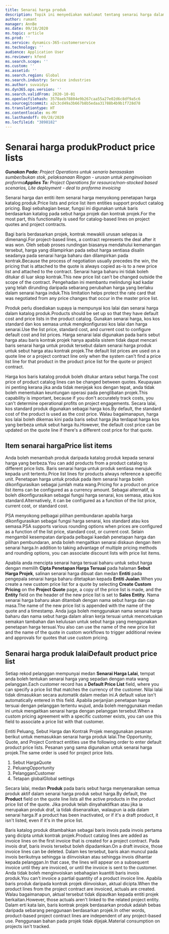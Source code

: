 ```yaml
---
title: Senarai harga produk
description: Topik ini menyediakan maklumat tentang senarai harga dalam penetapan harga katalog yang digunakan untuk sebut harga dan kontrak projek.
author: rumant
manager: AnnBe
ms.date: 09/18/2020
ms.topic: article
ms.prod: ''
ms.service: dynamics-365-customerservice
ms.technology: ''
audience: Application User
ms.reviewer: kfend
ms.search.scope: ''
ms.custom: ''
ms.assetid: ''
ms.search.region: Global
ms.search.industry: Service industries
ms.author: suvaidya
ms.dyn365.ops.version: ''
ms.search.validFrom: 2020-10-01
ms.openlocfilehash: 3570aeb78804e9b267caa55a27e02d6c8df9a5c6
ms.sourcegitcommit: a2c3cd49a3b667b8b5edaa31788b4b9b1f728d78
ms.translationtype: HT
ms.contentlocale: ms-MY
ms.lasthandoff: 09/28/2020
ms.locfileid: "3898182"
---
```

# <a name="product-price-lists"></a><span data-ttu-id="85b2e-103">Senarai harga produk</span><span class="sxs-lookup"><span data-stu-id="85b2e-103">Product price lists</span></span>

<span data-ttu-id="85b2e-104">_**Gunakan Pada:** Project Operations untuk senario berasaskan sumber/bukan stok, pelaksanaan Ringan - urusan untuk penginvoisan proforma_</span><span class="sxs-lookup"><span data-stu-id="85b2e-104">_**Applies To:** Project Operations for resource/non-stocked based scenarios, Lite deployment - deal to proforma invoicing_</span></span>

<span data-ttu-id="85b2e-105">Senarai harga dan entiti item senarai harga menyokong penetapan harga katalog produk.</span><span class="sxs-lookup"><span data-stu-id="85b2e-105">Price lists and price list item entities support product catalog pricing.</span></span> <span data-ttu-id="85b2e-106">Bagi sebahagian besar, fungsi ini digunakan untuk baris berdasarkan katalog pada sebut harga projek dan kontrak projek.</span><span class="sxs-lookup"><span data-stu-id="85b2e-106">For the most part, this functionality is used for catalog-based lines on project quotes and project contracts.</span></span>

<span data-ttu-id="85b2e-107">Bagi baris berdasarkan projek, kontrak mewakili urusan selepas ia dimenangi.</span><span class="sxs-lookup"><span data-stu-id="85b2e-107">For project-based lines, a contract represents the deal after it was won.</span></span> <span data-ttu-id="85b2e-108">Oleh sebab proses rundingan biasanya mendahului kemenangan tersebut, harga yang dilampirkan pada sebut harga sentiasa disalin seadanya pada senarai harga baharu dan dilampirkan pada kontrak.</span><span class="sxs-lookup"><span data-stu-id="85b2e-108">Because the process of negotiation usually precedes the win, the pricing that is attached to the quote is always copied as-is to a new price list and attached to the contract.</span></span> <span data-ttu-id="85b2e-109">Senarai harga baharu ini tidak boleh ditukar di luar skop kontrak.</span><span class="sxs-lookup"><span data-stu-id="85b2e-109">This new price list can't be changed outside the scope of the contract.</span></span> <span data-ttu-id="85b2e-110">Pengehadan ini membantu melindungi kad kadar yang telah dirunding daripada sebarang perubahan harga yang berlaku dalam senarai harga induk.</span><span class="sxs-lookup"><span data-stu-id="85b2e-110">This limitation helps protect the rate card that was negotiated from any price changes that occur in the master price list.</span></span>

<span data-ttu-id="85b2e-111">Produk perlu disediakan supaya ia mempunyai kos lalai dan senarai harga dalam katalog produk.</span><span class="sxs-lookup"><span data-stu-id="85b2e-111">Products should be set up so that they have default cost and price lists in the product catalog.</span></span> <span data-ttu-id="85b2e-112">Gunakan senarai harga, kos kos standard dan kos semasa untuk mengkonfigurasi kos lalai dan harga senarai.</span><span class="sxs-lookup"><span data-stu-id="85b2e-112">Use the list price, standard cost, and current cost to configure default cost and list prices.</span></span> <span data-ttu-id="85b2e-113">Harga senarai lalai digunakan pada baris sebut harga atau baris kontrak projek hanya apabila sistem tidak dapat mencari baris senarai harga untuk produk tersebut dalam senarai harga produk untuk sebut harga atau kontrak projek.</span><span class="sxs-lookup"><span data-stu-id="85b2e-113">The default list prices are used on a quote line or a project contract line only when the system can't find a price list line for that product in the product price list for the quote or project contract.</span></span>

<span data-ttu-id="85b2e-114">Harga kos baris katalog produk boleh ditukar antara sebut harga.</span><span class="sxs-lookup"><span data-stu-id="85b2e-114">The cost price of product catalog lines can be changed between quotes.</span></span> <span data-ttu-id="85b2e-115">Keupayaan ini penting kerana jika anda tidak menjejak kos dengan tepat, anda tidak boleh menentukan keuntungan operasi pada penglibatan projek.</span><span class="sxs-lookup"><span data-stu-id="85b2e-115">This capability is important, because if you don't accurately track costs, you can't determine operational profits on project engagements.</span></span> <span data-ttu-id="85b2e-116">Secara lalai, kos standard produk digunakan sebagai harga kos.</span><span class="sxs-lookup"><span data-stu-id="85b2e-116">By default, the standard cost of the product is used as the cost price.</span></span> <span data-ttu-id="85b2e-117">Walau bagaimanapun, harga kos lalai boleh dikemas kini pada baris sebut harga jika terdapat harga kos yang berbeza untuk sebut harga itu.</span><span class="sxs-lookup"><span data-stu-id="85b2e-117">However, the default cost price can be updated on the quote line if there's a different cost price for that quote.</span></span>

## <a name="price-list-items"></a><span data-ttu-id="85b2e-118">Item senarai harga</span><span class="sxs-lookup"><span data-stu-id="85b2e-118">Price list items</span></span>

<span data-ttu-id="85b2e-119">Anda boleh menambah produk daripada katalog produk kepada senarai harga yang berbeza.</span><span class="sxs-lookup"><span data-stu-id="85b2e-119">You can add products from a product catalog to different price lists.</span></span> <span data-ttu-id="85b2e-120">Baris senarai harga untuk produk sentiasa merujuk kepada unit tertentu.</span><span class="sxs-lookup"><span data-stu-id="85b2e-120">Price list lines for products always reference a specific unit.</span></span> <span data-ttu-id="85b2e-121">Penetapan harga untuk produk pada item senarai harga boleh dikonfigurasikan sebagai jumlah mata wang.</span><span class="sxs-lookup"><span data-stu-id="85b2e-121">Pricing for a product on price list items can be configured as a currency amount.</span></span> <span data-ttu-id="85b2e-122">Sebagai alternatif, ia boleh dikonfigurasikan sebagai fungsi harga senarai, kos semasa, atau kos standard.</span><span class="sxs-lookup"><span data-stu-id="85b2e-122">Alternatively, it can be configured as a function of the list price, current cost, or standard cost.</span></span>

<span data-ttu-id="85b2e-123">PSA menyokong pelbagai pilihan pembundaran apabila harga dikonfigurasikan sebagai fungsi harga senarai, kos standard atau kos semasa.</span><span class="sxs-lookup"><span data-stu-id="85b2e-123">PSA supports various rounding options when prices are configured as a function of the list price, standard cost, or current cost.</span></span> <span data-ttu-id="85b2e-124">Selain mengambil kesempatan daripada pelbagai kaedah penetapan harga dan pilihan pembundaran, anda boleh mengaitkan senarai diskaun dengan item senarai harga.</span><span class="sxs-lookup"><span data-stu-id="85b2e-124">In addition to taking advantage of multiple pricing methods and rounding options, you can associate discount lists with price list items.</span></span> 

<span data-ttu-id="85b2e-125">Apabila anda mencipta senarai harga tersuai baharu untuk sebut harga dengan memilih **Cipta Penetapan Harga Tersuai** pada halaman **Sebut Harga Projek**, salinan senarai harga dibuat dan medan **Entiti** pada pengepala senarai harga baharu ditetapkan kepada **Entiti Jualan**.</span><span class="sxs-lookup"><span data-stu-id="85b2e-125">When you create a new custom price list for a quote by selecting **Create Custom Pricing** on the **Project Quote** page, a copy of the price list is made, and the **Entity** field on the header of the new price list is set to **Sales Entity**.</span></span> <span data-ttu-id="85b2e-126">Nama senarai harga baharu akan ditambah dengan nama sebut harga dan cap masa.</span><span class="sxs-lookup"><span data-stu-id="85b2e-126">The name of the new price list is appended with the name of the quote and a timestamp.</span></span> <span data-ttu-id="85b2e-127">Anda juga boleh menggunakan nama senarai harga baharu dan nama sebut harga dalam aliran kerja tersuai untuk mencetuskan semakan tambahan dan kelulusan untuk sebut harga yang menggunakan penetapan harga tersuai.</span><span class="sxs-lookup"><span data-stu-id="85b2e-127">You also can use the name of the new price list and the name of the quote in custom workflows to trigger additional review and approvals for quotes that use custom pricing.</span></span>

 
## <a name="default-product-price-list"></a><span data-ttu-id="85b2e-128">Senarai harga produk lalai</span><span class="sxs-lookup"><span data-stu-id="85b2e-128">Default product price list</span></span>
<span data-ttu-id="85b2e-129">Setiap rekod pelanggan mempunyai medan **Senarai Harga Lalai**, tempat anda boleh tentukan senarai harga yang sepadan dengan mata wang pelanggan.</span><span class="sxs-lookup"><span data-stu-id="85b2e-129">Each customer record has a **Default Price List** field, where you can specify a price list that matches the currency of the customer.</span></span> <span data-ttu-id="85b2e-130">Nilai lalai tidak dimasukkan secara automatik dalam medan ini.</span><span class="sxs-lookup"><span data-stu-id="85b2e-130">A default value isn't automatically entered in this field.</span></span> <span data-ttu-id="85b2e-131">Apabila perjanjian penetapan harga tersuai dengan pelanggan tertentu wujud, anda boleh menggunakan medan ini untuk mengaitkan senarai harga dengan pelanggan tersebut.</span><span class="sxs-lookup"><span data-stu-id="85b2e-131">When a custom pricing agreement with a specific customer exists, you can use this field to associate a price list with that customer.</span></span>

<span data-ttu-id="85b2e-132">Entiti Peluang, Sebut Harga dan Kontrak Projek menggunakan pesanan berikut untuk memasukkan senarai harga produk lalai.</span><span class="sxs-lookup"><span data-stu-id="85b2e-132">The Opportunity, Quote, and Project Contract entities use the following order to enter default product price lists.</span></span> <span data-ttu-id="85b2e-133">Pesanan yang sama digunakan untuk senarai harga projek.</span><span class="sxs-lookup"><span data-stu-id="85b2e-133">The same order is used for project price lists.</span></span>

1.  <span data-ttu-id="85b2e-134">Sebut Harga</span><span class="sxs-lookup"><span data-stu-id="85b2e-134">Quote</span></span>
2.  <span data-ttu-id="85b2e-135">Peluang</span><span class="sxs-lookup"><span data-stu-id="85b2e-135">Opportunity</span></span>
3.  <span data-ttu-id="85b2e-136">Pelanggan</span><span class="sxs-lookup"><span data-stu-id="85b2e-136">Customer</span></span>
4.  <span data-ttu-id="85b2e-137">Tetapan global</span><span class="sxs-lookup"><span data-stu-id="85b2e-137">Global settings</span></span> 

<span data-ttu-id="85b2e-138">Secara lalai, medan **Produk** pada baris sebut harga menyenaraikan semua produk aktif dalam senarai harga produk sebut harga.</span><span class="sxs-lookup"><span data-stu-id="85b2e-138">By default, the **Product** field on the quote line lists all the active products in the product price list of the quote.</span></span> <span data-ttu-id="85b2e-139">Jika produk telah dinyahaktifkan atau jika ia merupakan produk draf, ia tidak disenaraikan, walaupun ia ada dalam senarai harga.</span><span class="sxs-lookup"><span data-stu-id="85b2e-139">If a product has been inactivated, or if it's a draft product, it isn't listed, even if it's in the price list.</span></span> 

<span data-ttu-id="85b2e-140">Baris katalog produk ditambahkan sebagai baris invois pada invois pertama yang dicipta untuk kontrak projek.</span><span class="sxs-lookup"><span data-stu-id="85b2e-140">Product catalog lines are added as invoice lines on the first invoice that is created for a project contract.</span></span> <span data-ttu-id="85b2e-141">Pada invois draf, baris invois tersebut boleh dipadamkan.</span><span class="sxs-lookup"><span data-stu-id="85b2e-141">On a draft invoice, those invoice lines can be deleted.</span></span> <span data-ttu-id="85b2e-142">Dalam kes tersebut, baris akan muncul pada invois berikutnya sehingga ia diinvoiskan atau sehingga invois dihantar kepada pelanggan.</span><span class="sxs-lookup"><span data-stu-id="85b2e-142">In that case, the lines will appear on a subsequent invoice until they are invoiced, or until the invoice is sent to the customer.</span></span> <span data-ttu-id="85b2e-143">Anda tidak boleh menginvoiskan sebahagian kuantiti baris invois produk.</span><span class="sxs-lookup"><span data-stu-id="85b2e-143">You can't invoice a partial quantity of a product invoice line.</span></span> <span data-ttu-id="85b2e-144">Apabila baris produk daripada kontrak projek diinvoiskan, aktual dicipta.</span><span class="sxs-lookup"><span data-stu-id="85b2e-144">When the product lines from the project contract are invoiced, actuals are created.</span></span> <span data-ttu-id="85b2e-145">Walau bagaimanapun, aktual tersebut tidak dipautkan kepada entiti projek berkaitan.</span><span class="sxs-lookup"><span data-stu-id="85b2e-145">However, those actuals aren't linked to the related project entity.</span></span> <span data-ttu-id="85b2e-146">Dalam erti kata lain, baris kontrak projek berdasarkan produk adalah bebas daripada sebarang penggunaan berdasarkan projek.</span><span class="sxs-lookup"><span data-stu-id="85b2e-146">In other words, product-based project contract lines are independent of any project-based use.</span></span> <span data-ttu-id="85b2e-147">Penggunaan bahan pada projek tidak dijejak.</span><span class="sxs-lookup"><span data-stu-id="85b2e-147">Material consumption on projects isn't tracked.</span></span>
